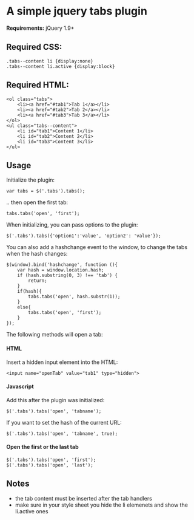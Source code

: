 # A simple jquery tabs plugin 


**Requirements:** jQuery 1.9+

## Required CSS:

	.tabs--content li {display:none}
 	.tabs--content li.active {display:block}
 	
 ## Required HTML:
 
	<ol class="tabs">
		<li><a href="#tab1">Tab 1</a></li>
		<li><a href="#tab2">Tab 2</a></li>
		<li><a href="#tab3">Tab 3</a></li>
	</ol>
	<ul class="tabs--content">
 		<li id="tab1">Content 1</li>
 		<li id="tab2">Content 2</li>
 		<li id="tab3">Content 3</li>
	</ul>
	
## Usage

Initialize the plugin:

	var tabs = $('.tabs').tabs();
	
.. then open the first tab:
	
	tabs.tabs('open', 'first');

When initializing, you can pass options to the plugin:

	$('.tabs').tabs({'option1':'value', 'option2': 'value'});
	
You can also add a hashchange event to the window, to change the tabs when the
hash changes:

	$(window).bind('hashchange', function (){
    	var hash = window.location.hash;
    	if (hash.substring(0, 3) !== 'tab') {
        	return;
    	}
    	if(hash){
        	tabs.tabs('open', hash.substr(1));
    	}
    	else{
        	tabs.tabs('open', 'first');
    	}
	});

The following methods will open a tab:

#### HTML

Insert a hidden input element into the HTML:

	<input name="openTab" value="tab1" type="hidden">
	
#### Javascript

Add this after the plugin was initialized:

	$('.tabs').tabs('open', 'tabname');
		
If you want to set the hash of the current URL:

	$('.tabs').tabs('open', 'tabname', true);
	
#### Open the first or the last tab

	$('.tabs').tabs('open', 'first');
	$('.tabs').tabs('open', 'last');

## Notes

* the tab content must be inserted after the tab handlers
* make sure in your style sheet you hide the li elemenets and show the li.active ones
